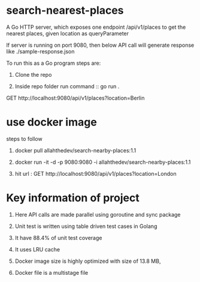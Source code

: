 # search-nearest-places
A Go HTTP server, which exposes one endpoint /api/v1/places to get the nearest places, given location as queryParameter

If server is running on port 9080, 
then below API call will generate response like ./sample-response.json

To run this as a Go program steps are:

1. Clone the repo

2. Inside repo folder run command :: go run .

GET http://localhost:9080/api/v1/places?location=Berlin

# use docker image

steps to follow

1. docker pull allahthedev/search-nearby-places:1.1

2. docker run -it -d -p 9080:9080 -i allahthedev/search-nearby-places:1.1

3. hit url : GET http://localhost:9080/api/v1/places?location=London

# Key information of project

1. Here API calls are made parallel using goroutine and sync package

2. Unit test is written using table driven test cases in Golang

3. It have 88.4% of unit test coverage

4. It uses LRU cache

5. Docker image size is highly optimized with size of 13.8 MB, 

6. Docker file is a multistage file


